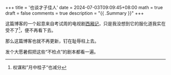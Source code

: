 +++
title = '也谈才子佳人'
date = 2024-07-03T09:09:45+08:00
math = true                                
draft = false
comments = true
description = "{{ .Summary }}"
+++

这篇博客的一个起意来自考试周的电视剧[西厢记](https://movie.douban.com/subject/5258658/)，只是我没想到它的服化道我实在受不了[^1]，便不再看下去。

那么这篇博客也就不再更新，钉在耻辱柱上去。

发个大愿暑假把这些“不检点”的剧本都看一遍。



[^1]:权谋和”月中桂子“也减分

